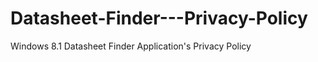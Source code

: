 Datasheet-Finder---Privacy-Policy
=================================

 Windows 8.1 Datasheet Finder Application's Privacy Policy
